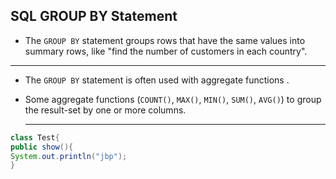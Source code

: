 ## SQL  GROUP BY  Statement
- The  `GROUP BY`  statement groups rows that have the same values into summary rows, like "find the number of customers in each country".
<hr>

- The  `GROUP BY`  statement is often used with aggregate functions .
- Some aggregate functions 
 (`COUNT()`,  `MAX()`,  `MIN()`,  `SUM()`,  `AVG()`) to group the result-set by one or more columns.

     <hr>

 
```java
class Test{
public show(){
System.out.println("jbp");
}
```
